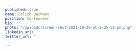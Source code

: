 ```yaml
---
published: true
name: Erlich Bachman
position: Co-founder
bio: ''
photo: "/uploads/screen-shot-2021-10-26-at-5-35-52-pm.png"
linkedin_url: ''
twitter_url: ''

---
```

